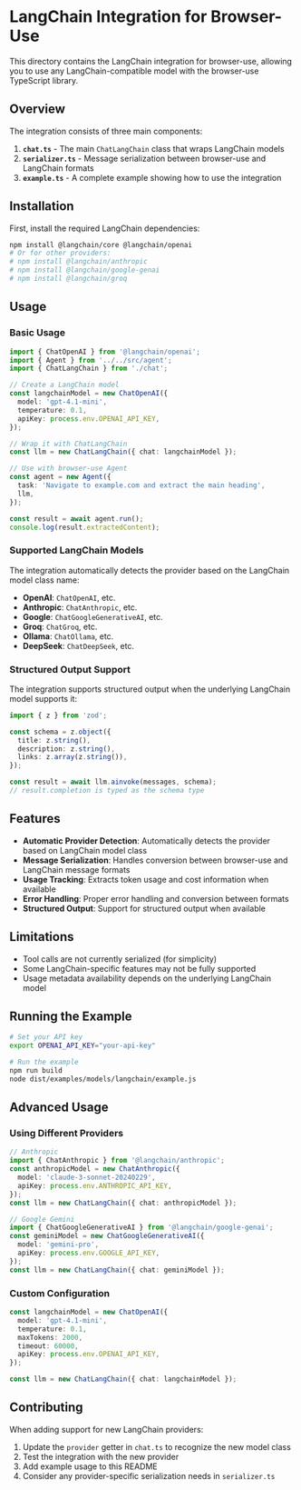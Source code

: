 # LangChain Integration for Browser-Use

This directory contains the LangChain integration for browser-use, allowing you to use any LangChain-compatible model with the browser-use TypeScript library.

## Overview

The integration consists of three main components:

1. **`chat.ts`** - The main `ChatLangChain` class that wraps LangChain models
2. **`serializer.ts`** - Message serialization between browser-use and LangChain formats
3. **`example.ts`** - A complete example showing how to use the integration

## Installation

First, install the required LangChain dependencies:

```bash
npm install @langchain/core @langchain/openai
# Or for other providers:
# npm install @langchain/anthropic
# npm install @langchain/google-genai
# npm install @langchain/groq
```

## Usage

### Basic Usage

```typescript
import { ChatOpenAI } from '@langchain/openai';
import { Agent } from '../../src/agent';
import { ChatLangChain } from './chat';

// Create a LangChain model
const langchainModel = new ChatOpenAI({
  model: 'gpt-4.1-mini',
  temperature: 0.1,
  apiKey: process.env.OPENAI_API_KEY,
});

// Wrap it with ChatLangChain
const llm = new ChatLangChain({ chat: langchainModel });

// Use with browser-use Agent
const agent = new Agent({
  task: 'Navigate to example.com and extract the main heading',
  llm,
});

const result = await agent.run();
console.log(result.extractedContent);
```

### Supported LangChain Models

The integration automatically detects the provider based on the LangChain model class name:

- **OpenAI**: `ChatOpenAI`, etc.
- **Anthropic**: `ChatAnthropic`, etc.
- **Google**: `ChatGoogleGenerativeAI`, etc.
- **Groq**: `ChatGroq`, etc.
- **Ollama**: `ChatOllama`, etc.
- **DeepSeek**: `ChatDeepSeek`, etc.

### Structured Output Support

The integration supports structured output when the underlying LangChain model supports it:

```typescript
import { z } from 'zod';

const schema = z.object({
  title: z.string(),
  description: z.string(),
  links: z.array(z.string()),
});

const result = await llm.ainvoke(messages, schema);
// result.completion is typed as the schema type
```

## Features

- **Automatic Provider Detection**: Automatically detects the provider based on LangChain model class
- **Message Serialization**: Handles conversion between browser-use and LangChain message formats
- **Usage Tracking**: Extracts token usage and cost information when available
- **Error Handling**: Proper error handling and conversion between formats
- **Structured Output**: Support for structured output when available

## Limitations

- Tool calls are not currently serialized (for simplicity)
- Some LangChain-specific features may not be fully supported
- Usage metadata availability depends on the underlying LangChain model

## Running the Example

```bash
# Set your API key
export OPENAI_API_KEY="your-api-key"

# Run the example
npm run build
node dist/examples/models/langchain/example.js
```

## Advanced Usage

### Using Different Providers

```typescript
// Anthropic
import { ChatAnthropic } from '@langchain/anthropic';
const anthropicModel = new ChatAnthropic({
  model: 'claude-3-sonnet-20240229',
  apiKey: process.env.ANTHROPIC_API_KEY,
});
const llm = new ChatLangChain({ chat: anthropicModel });

// Google Gemini
import { ChatGoogleGenerativeAI } from '@langchain/google-genai';
const geminiModel = new ChatGoogleGenerativeAI({
  model: 'gemini-pro',
  apiKey: process.env.GOOGLE_API_KEY,
});
const llm = new ChatLangChain({ chat: geminiModel });
```

### Custom Configuration

```typescript
const langchainModel = new ChatOpenAI({
  model: 'gpt-4.1-mini',
  temperature: 0.1,
  maxTokens: 2000,
  timeout: 60000,
  apiKey: process.env.OPENAI_API_KEY,
});

const llm = new ChatLangChain({ chat: langchainModel });
```

## Contributing

When adding support for new LangChain providers:

1. Update the `provider` getter in `chat.ts` to recognize the new model class
2. Test the integration with the new provider
3. Add example usage to this README
4. Consider any provider-specific serialization needs in `serializer.ts`